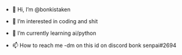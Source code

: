 - 👋 Hi, I’m @bonkistaken
- 👀 I’m interested in coding and shit
- 🌱 I’m currently learning ai/python

- 📫 How to reach me -dm on this id on discord bonk senpai#2694

<!---
bonkistaken/bonkistaken is a ✨ special ✨ repository because its `README.md` (this file) appears on your GitHub profile.
You can click the Preview link to take a look at your changes.
--->
